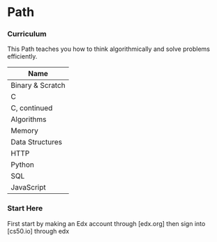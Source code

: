 # Path 
### Curriculum

This Path teaches you how to think algorithmically and solve problems efficiently.

| Name |
|-------|
| Binary & Scratch |
| C |
| C, continued |
| Algorithms |
| Memory |
| Data Structures |
| HTTP |
| Python |
| SQL |
| JavaScript |

### Start Here

First start by making an Edx account through [edx.org] then sign into [cs50.io] through edx
